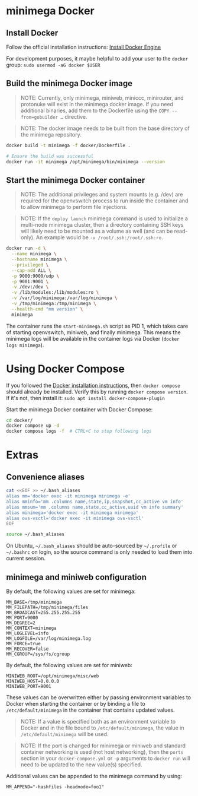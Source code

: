 # minimega Docker

## Install Docker

Follow the official installation instructions: [Install Docker Engine](https://docs.docker.com/engine/install/)

For development purposes, it maybe helpful to add your user to the `docker` group: `sudo usermod -aG docker $USER`


## Build the minimega Docker image

> NOTE: Currently, only minimega, miniweb, miniccc, minirouter, and protonuke
> will exist in the minimega docker image. If you need additional binaries, add
> them to the Dockerfile using the `COPY --from=gobuilder …` directive.

> NOTE: The docker image needs to be built from the base directory of the
> minimega repository.

```bash
docker build -t minimega -f docker/Dockerfile .

# Ensure the build was successful
docker run -it minimega /opt/minimega/bin/minimega --version
```

## Start the minimega Docker container

> NOTE: The additional privileges and system mounts (e.g. /dev) are required for
> the openvswitch process to run inside the container and to allow minimega to
> perform file injections.

> NOTE: If the `deploy launch` minimega command is used to initialize a
> multi-node minimega cluster, then a directory containing SSH keys will likely
> need to be mounted as a volume as well (and can be read-only). An example
> would be `-v /root/.ssh:/root/.ssh:ro`.

```bash
docker run -d \
  --name minimega \
  --hostname minimega \
  --privileged \
  --cap-add ALL \
  -p 9000:9000/udp \
  -p 9001:9001 \
  -v /dev:/dev \
  -v /lib/modules:/lib/modules:ro \
  -v /var/log/minimega:/var/log/minimega \
  -v /tmp/minimega:/tmp/minimega \
  --health-cmd "mm version" \
  minimega
```

The container runs the `start-minimega.sh` script as PID 1, which takes care of starting openvswitch, miniweb, and finally minimega. This means the minimega logs will be available in the container logs via Docker (`docker logs minimega`).


# Using Docker Compose

If you followed the [Docker installation instructions](https://docs.docker.com/engine/install/), then `docker compose` should already be installed. Verify this by running `docker compose version`.  If it's not, then install it: `sudo apt install docker-compose-plugin`

Start the minimega Docker container with Docker Compose:

```bash
cd docker/
docker compose up -d
docker compose logs -f  # CTRL+C to stop following logs
```


# Extras

## Convenience aliases

```bash
cat <<EOF >> ~/.bash_aliases
alias mm='docker exec -it minimega minimega -e'
alias mminfo='mm .columns name,state,ip,snapshot,cc_active vm info'
alias mmsum='mm .columns name,state,cc_active,uuid vm info summary'
alias minimega='docker exec -it minimega minimega'
alias ovs-vsctl='docker exec -it minimega ovs-vsctl'
EOF

source ~/.bash_aliases
```

On Ubuntu, `~/.bash_aliases` should be auto-sourced by `~/.profile` or `~/.bashrc` on login, so the source command is only needed to load them into current session.

## minimega and miniweb configuration

By default, the following values are set for minimega:

```shell
MM_BASE=/tmp/minimega
MM_FILEPATH=/tmp/minimega/files
MM_BROADCAST=255.255.255.255
MM_PORT=9000
MM_DEGREE=2
MM_CONTEXT=minimega
MM_LOGLEVEL=info
MM_LOGFILE=/var/log/minimega.log
MM_FORCE=true
MM_RECOVER=false
MM_CGROUP=/sys/fs/cgroup
```

By default, the following values are set for miniweb:

```shell
MINIWEB_ROOT=/opt/minimega/misc/web
MINIWEB_HOST=0.0.0.0
MINIWEB_PORT=9001
```

These values can be overwritten either by passing environment variables to
Docker when starting the container or by binding a file to
`/etc/default/minimega` in the container that contains updated values.

> NOTE: If a value is specified both as an environment variable to Docker and in
> the file bound to `/etc/default/minimega`, the value in
> `/etc/default/minimega` will be used.

> NOTE: If the port is changed for minimega or miniweb and standard container
> networking is used (not host networking), then the `ports` section in your
> `docker-compose.yml` or `-p` arguments to `docker run` will need to be updated
> to the new value(s) specified.

Additional values can be appended to the minimega command by using:

```shell
MM_APPEND="-hashfiles -headnode=foo1"
```
